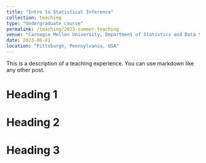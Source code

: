 ```yaml
---
title: "Intro to Statistical Inference"
collection: teaching
type: "Undergraduate course"
permalink: /teaching/2023-summer-teaching
venue: "Carnegie Mellon University, Department of Statistics and Data Science"
date: 2023-06-01
location: "Pittsburgh, Pennsylvania, USA"
---
```


This is a description of a teaching experience. You can use markdown like any other post.

Heading 1
======

Heading 2
======

Heading 3
======